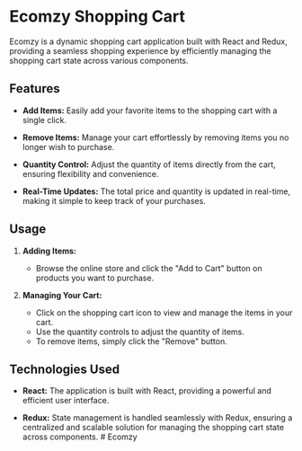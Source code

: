 # Ecomzy Shopping Cart

Ecomzy is a dynamic shopping cart application built with React and Redux, providing a seamless shopping experience by efficiently managing the shopping cart state across various components.

## Features

- **Add Items:** Easily add your favorite items to the shopping cart with a single click.

- **Remove Items:** Manage your cart effortlessly by removing items you no longer wish to purchase.

- **Quantity Control:** Adjust the quantity of items directly from the cart, ensuring flexibility and convenience.

- **Real-Time Updates:** The total price and quantity is updated in real-time, making it simple to keep track of your purchases.

## Usage

1. **Adding Items:**
   - Browse the online store and click the "Add to Cart" button on products you want to purchase.
   
2. **Managing Your Cart:**
   - Click on the shopping cart icon to view and manage the items in your cart.
   - Use the quantity controls to adjust the quantity of items.
   - To remove items, simply click the "Remove" button.


## Technologies Used

- **React:** The application is built with React, providing a powerful and efficient user interface.

- **Redux:** State management is handled seamlessly with Redux, ensuring a centralized and scalable solution for managing the shopping cart state across components.
#   E c o m z y  
 